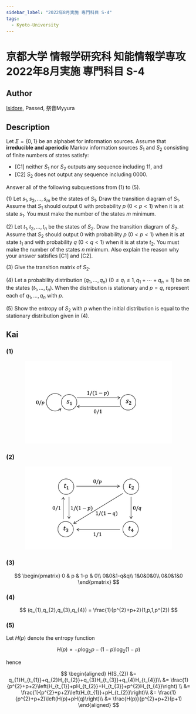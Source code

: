 ```yaml
---
sidebar_label: "2022年8月実施 専門科目 S-4"
tags:
  - Kyoto-University
---
```

# 京都大学 情報学研究科 知能情報学専攻 2022年8月実施 専門科目 S-4

## **Author**
[Isidore](https://github.com/heacsing), Passed, 祭音Myyura

## **Description**
Let $\Sigma = \{ 0, 1 \}$ be an alphabet for information sources. Assume that **irreducible and aperiodic** Markov information sources $S_1$ and $S_2$ consisting of finite numbers of states satisfy:

- \[C1\] neither $S_1$ nor $S_2$ outputs any sequence including $11$, and  
- \[C2\] $S_2$ does not output any sequence including $0000$.  

Answer all of the following subquestions from (1) to (5).

(1) Let $s_1, s_2, \dots, s_m$ be the states of $S_1$.
Draw the transition diagram of $S_1$.
Assume that $S_1$ should output $0$ with probability $p$ ($0 < p < 1$) when it is at state $s_1$. You must make the number of the states $m$ minimum.

(2) Let $t_1, t_2, \dots, t_n$ be the states of $S_2$. Draw the transition diagram of $S_2$.
Assume that $S_2$ should output $0$ with probability $p$ ($0 < p < 1$) when it is at state $t_1$ and with probability $q$ ($0 < q < 1$) when it is at state $t_2$.
You must make the number of the states $n$ minimum. Also explain the reason why your answer satisfies \[C1\] and \[C2\].

(3) Give the transition matrix of $S_2$.

(4) Let a probability distribution $(q_1, \dots, q_n) \ (0 \leq q_i \leq 1, q_1 + \cdots + q_n = 1)$ be on the states $(t_1, \dots, t_n)$.
When the distribution is stationary and $p = q$, represent each of $q_1, \dots, q_n$ with $p$.

(5) Show the entropy of $S_2$ with $p$ when the initial distribution is equal to the stationary distribution given in (4).


## **Kai**
### (1)

<figure style="text-align:center;">
  <img src="https://raw.githubusercontent.com/Myyura/the_kai_project_assets/main/kakomonn/kyoto_university/informatics/ist_202208_senmon_s_4_p1.png" width="400" alt=""/>
</figure>

### (2)

<figure style="text-align:center;">
  <img src="https://raw.githubusercontent.com/Myyura/the_kai_project_assets/main/kakomonn/kyoto_university/informatics/ist_202208_senmon_s_4_p2.png" width="400" alt=""/>
</figure>

### (3)

$$
\begin{pmatrix}
0 & p & 1-p & 0\\
0&0&1-q&q\\
1&0&0&0\\
0&0&1&0
\end{pmatrix}
$$

### (4)

$$
(q_{1},q_{2},q_{3},q_{4}) = \frac{1}{p^{2}+p+2}(1,p,1,p^{2})
$$

### (5)
Let $H(p)$ denote the entropy function

$$
H(p) = -p\log_{2}p-(1-p)\log_{2}(1-p)
$$

hence

$$
\begin{aligned}
 H(S_{2}) &= q_{1}H_{t_{1}}+q_{2}H_{t_{2}}+q_{3}H_{t_{3}}+q_{4}H_{t_{4}}\\
&= \frac{1}{p^{2}+p+2}\left(H_{t_{1}}+pH_{t_{2}}+H_{t_{3}}+p^{2}H_{t_{4}}\right) \\
&= \frac{1}{p^{2}+p+2}\left(H_{t_{1}}+pH_{t_{2}}\right)\\
&= \frac{1}{p^{2}+p+2}\left(H(p)+pH(q)\right)\\
&= \frac{H(p)}{p^{2}+p+2}(p+1)
\end{aligned}
$$
